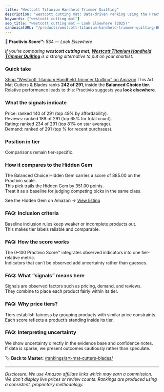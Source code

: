 ```yaml
---
title: "Westcott Titanium Handheld Trimmer Quilting"
description: "westcott cutting mat: Data-driven ranking using the Practivio Score™. Positioned by quality, value, demand, findability, momentum."
keywords: ["westcott cutting mat"]
seo_title: "westcott cutting mat — Look Elsewhere (2025)"
canonicalURL: "/products/westcott-titanium-handheld-trimmer-quilting-B0DZ9ZT9DT/"
---
```


**🚫 Practivio Score™:** 534 — _Look Elsewhere_


*If you're comparing **westcott cutting mat**, **[Westcott Titanium Handheld Trimmer Quilting](https://www.amazon.com/dp/B0DZ9ZT9DT?tag=practivio-20)** is a strong alternative to put on your shortlist.*
### Quick take
[Shop “Westcott Titanium Handheld Trimmer Quilting” on Amazon](https://www.amazon.com/dp/B0DZ9ZT9DT?tag=practivio-20)
This Art Mat Cutters & Blades ranks **242 of 291**, inside the **Balanced Choice tier**.  
Relative performance leads to this: Practivio suggests you **look elsewhere**.

### What the signals indicate
Price: ranked 140 of 291 (top 49% by affordability).  
Reviews: ranked 188 of 291 (top 65% for total count).  
Rating: ranked 234 of 291 (top 81% on star average).  
Demand: ranked  of 291 (top % for recent purchases).

### Position in tier
Comparisons remain tier-specific.

### How it compares to the Hidden Gem
The Balanced Choice Hidden Gem carries a score of 885.00 on the Practivio scale.  
This pick trails the Hidden Gem by 351.00 points.  
Treat it as a baseline for judging competing picks in the same class.  

See the Hidden Gem on Amazon → [View listing](https://www.amazon.com/dp/B08C7PPTC3?tag=practivio-20)

### FAQ: Inclusion criteria
Baseline inclusion rules keep weaker or incomplete products out.  
This makes tier labels reliable and comparable.

### FAQ: How the score works
The 0–100 Practivio Score™ integrates observed indicators into one tier-relative metric.  
Indicators that can’t be observed add uncertainty rather than guesses.

### FAQ: What “signals” means here
Signals are observed factors such as pricing, demand, and reviews.  
They combine to place each product fairly within its tier.

### FAQ: Why price tiers?
Tiers establish fairness by grouping products with similar price constraints.  
Each score reflects a product’s standing inside its tier.

### FAQ: Interpreting uncertainty
We show uncertainty directly in the evidence base and confidence notes.  
If data is sparse, we present outcomes cautiously rather than speculate.


🏷️ **Back to Master:** [/rankings/art-mat-cutters-blades/](/rankings/art-mat-cutters-blades/)

---
_Disclosure: We use Amazon affiliate links which may earn a commission. We don’t display live prices or review counts. Rankings are produced using a consistent, proprietary methodology._
